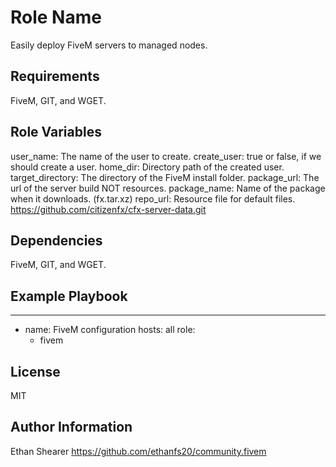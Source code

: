 Role Name
=========

Easily deploy FiveM servers to managed nodes.

Requirements
------------

FiveM, GIT, and WGET.

Role Variables
--------------

user_name: The name of the user to create.
create_user: true or false, if we should create a user.
home_dir: Directory path of the created user.
target_directory: The directory of the FiveM install folder.
package_url: The url of the server build NOT resources.
package_name: Name of the package when it downloads. (fx.tar.xz)
repo_url: Resource file for default files. https://github.com/citizenfx/cfx-server-data.git

Dependencies
------------

FiveM, GIT, and WGET.

Example Playbook
----------------

---
- name: FiveM configuration
  hosts: all
  role:
    - fivem

License
-------

MIT

Author Information
------------------

Ethan Shearer https://github.com/ethanfs20/community.fivem